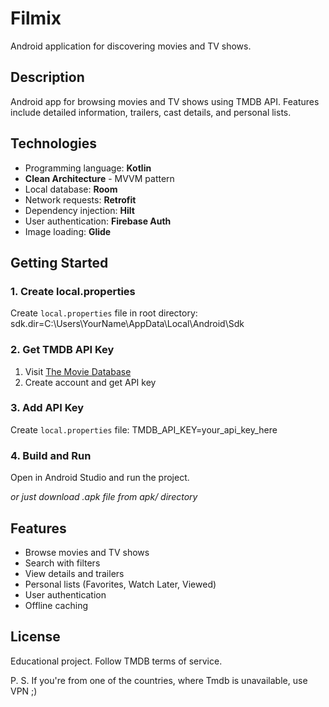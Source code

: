 # Filmix

Android application for discovering movies and TV shows.

## Description

Android app for browsing movies and TV shows using TMDB API. Features include detailed information, trailers, cast details, and personal lists.

## Technologies

- Programming language: **Kotlin**
- **Clean Architecture** - MVVM pattern
- Local database: **Room**
- Network requests: **Retrofit**
- Dependency injection: **Hilt**
- User authentication: **Firebase Auth**
- Image loading: **Glide**

## Getting Started

### 1. Create local.properties
Create `local.properties` file in root directory: sdk.dir=C:\Users\YourName\AppData\Local\Android\Sdk

### 2. Get TMDB API Key
1. Visit [The Movie Database](https://www.themoviedb.org/settings/api)
2. Create account and get API key
### 3. Add API Key
Create `local.properties` file: TMDB_API_KEY=your_api_key_here

### 4. Build and Run

Open in Android Studio and run the project.

*or just download .apk file from apk/ directory*

## Features

- Browse movies and TV shows
- Search with filters
- View details and trailers
- Personal lists (Favorites, Watch Later, Viewed)
- User authentication
- Offline caching

## License
Educational project. Follow TMDB terms of service.

P. S. If you're from one of the countries, where Tmdb is unavailable, use VPN ;)
 


